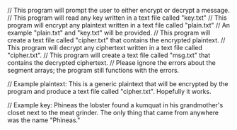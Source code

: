 // This program will prompt the user to either encrypt or decrypt a message.
// This program will read any key written in a text file called "key.txt"
// This program will encrypt any plaintext written in a text file called "plain.txt"
// An example "plain.txt" and "key.txt" will be provided.
// This program will create a text file called "cipher.txt" that contains the encrypted plaintext.
// This program will decrypt any ciphertext written in a text file called "cipher.txt".
// This program will create a text file called "msg.txt" that contains the decrypted ciphertext.
// Please ignore the errors about the segment arrays; the program still functions with the errors.

// Example plaintext: 
This is a generic plaintext that will be encrypted by the program and produce a text file called "cipher.txt".
Hopefully it works.

// Example key:
Phineas the lobster found a kumquat in his grandmother's closet next to the meat grinder.
The only thing that came from anywhere was the name "Phineas."